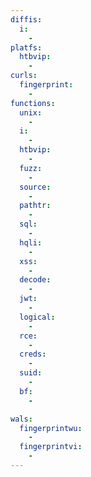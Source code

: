 ```yaml
---
diffis:
  i:
    -
platfs:
  htbvip:
    -
curls:
  fingerprint:
    -
functions:
  unix:
    -
  i:
    -
  htbvip:
    -
  fuzz:
    -
  source:
    -
  pathtr:
    -
  sql:
    -
  hqli:
    -
  xss:
    -
  decode:
    -
  jwt:
    -
  logical:
    -
  rce:
    -
  creds:
    -
  suid:
    -
  bf:
    -

wals:
  fingerprintwu:
    -
  fingerprintvi:
    -
---
```

